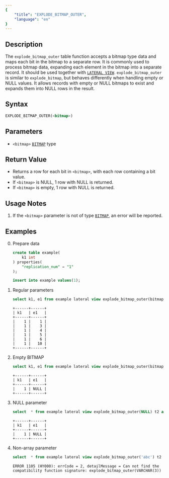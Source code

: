 ```yaml
---
{
    "title": "EXPLODE_BITMAP_OUTER",
    "language": "en"
}
---
```


## Description
The `explode_bitmap_outer` table function accepts a bitmap type data and maps each bit in the bitmap to a separate row.
It is commonly used to process bitmap data, expanding each element in the bitmap into a separate record. It should be used together with [`LATERAL VIEW`](../../../query-data/lateral-view.md).
`explode_bitmap_outer` is similar to `explode_bitmap`, but behaves differently when handling empty or NULL values. It allows records with empty or NULL bitmaps to exist and expands them into NULL rows in the result.

## Syntax
```sql
EXPLODE_BITMAP_OUTER(<bitmap>)
```

## Parameters
- `<bitmap>` [`BITMAP`](../../basic-element/sql-data-types/aggregate/BITMAP.md) type

## Return Value
- Returns a row for each bit in `<bitmap>`, with each row containing a bit value.
- If `<bitmap>` is NULL, 1 row with NULL is returned.
- If `<bitmap>` is empty, 1 row with NULL is returned.


## Usage Notes
1. If the `<bitmap>` parameter is not of type [`BITMAP`](../../basic-element/sql-data-types/aggregate/BITMAP.md), an error will be reported.

## Examples
0. Prepare data
    ```sql
    create table example(
        k1 int
    ) properties(
        "replication_num" = "1"
    );

    insert into example values(1);
    ```
1. Regular parameters
    ```sql
    select k1, e1 from example lateral view explode_bitmap_outer(bitmap_from_string("1,3,4,5,6,10")) t2 as e1 order by k1, e1;
    ```
    ```text
    +------+------+
    | k1   | e1   |
    +------+------+
    |    1 |    1 |
    |    1 |    3 |
    |    1 |    4 |
    |    1 |    5 |
    |    1 |    6 |
    |    1 |   10 |
    +------+------+
    ```
2. Empty BITMAP
    ```sql
    select k1, e1 from example lateral view explode_bitmap_outer(bitmap_from_string("")) t2 as e1 order by k1, e1;
    ```
    ```text
    +------+------+
    | k1   | e1   |
    +------+------+
    |    1 | NULL |
    +------+------+
    ```
3. NULL parameter
    ```sql
    select  * from example lateral view explode_bitmap_outer(NULL) t2 as c;
    ```
    ```text
    +------+------+
    | k1   | e1   |
    +------+------+
    |    1 | NULL |
    +------+------+
    ```
4. Non-array parameter
    ```sql
    select  * from example lateral view explode_bitmap_outer('abc') t2 as c;
    ```
    ```text
    ERROR 1105 (HY000): errCode = 2, detailMessage = Can not find the compatibility function signature: explode_bitmap_outer(VARCHAR(3))
    ```